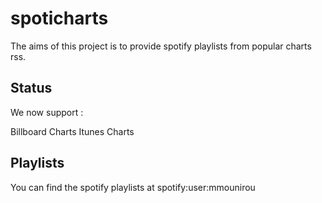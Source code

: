 spoticharts
===========

The aims of this project is to provide spotify playlists
from popular charts rss. 

Status
------
We now support : 

Billboard Charts
Itunes Charts


Playlists
---------
You can find the spotify playlists at spotify:user:mmounirou